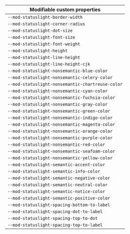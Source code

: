 | Modifiable custom properties                     |
| ------------------------------------------------ |
| `--mod-statuslight-border-width`                 |
| `--mod-statuslight-corner-radius`                |
| `--mod-statuslight-dot-size`                     |
| `--mod-statuslight-font-size`                    |
| `--mod-statuslight-font-weight`                  |
| `--mod-statuslight-height`                       |
| `--mod-statuslight-line-height`                  |
| `--mod-statuslight-line-height-cjk`              |
| `--mod-statuslight-nonsemantic-blue-color`       |
| `--mod-statuslight-nonsemantic-celery-color`     |
| `--mod-statuslight-nonsemantic-chartreuse-color` |
| `--mod-statuslight-nonsemantic-cyan-color`       |
| `--mod-statuslight-nonsemantic-fuchsia-color`    |
| `--mod-statuslight-nonsemantic-gray-color`       |
| `--mod-statuslight-nonsemantic-green-color`      |
| `--mod-statuslight-nonsemantic-indigo-color`     |
| `--mod-statuslight-nonsemantic-magenta-color`    |
| `--mod-statuslight-nonsemantic-orange-color`     |
| `--mod-statuslight-nonsemantic-purple-color`     |
| `--mod-statuslight-nonsemantic-red-color`        |
| `--mod-statuslight-nonsemantic-seafoam-color`    |
| `--mod-statuslight-nonsemantic-yellow-color`     |
| `--mod-statuslight-semantic-accent-color`        |
| `--mod-statuslight-semantic-info-color`          |
| `--mod-statuslight-semantic-negative-color`      |
| `--mod-statuslight-semantic-neutral-color`       |
| `--mod-statuslight-semantic-notice-color`        |
| `--mod-statuslight-semantic-positive-color`      |
| `--mod-statuslight-spacing-bottom-to-label`      |
| `--mod-statuslight-spacing-dot-to-label`         |
| `--mod-statuslight-spacing-top-to-dot`           |
| `--mod-statuslight-spacing-top-to-label`         |
